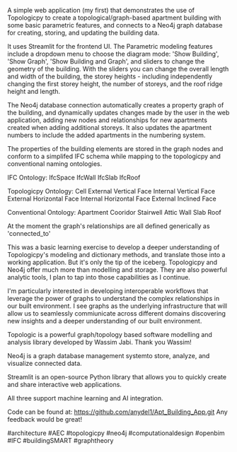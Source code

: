A simple web application (my first) that demonstrates the use of Topologicpy to create a topological/graph-based apartment building with some basic parametric features, and connects to a Neo4j graph database for creating, storing, and updating the building data.

It uses Streamlit for the frontend UI.  The Parametric modeling features include a dropdown menu to choose the diagram mode: 'Show Building', 'Show Graph', 'Show Building and Graph', and sliders to change the geometry of the building. With the sliders you can change the overall length and width of the building, the storey heights - including independently changing the first storey height, the number of storeys, and the roof ridge height and length.

The Neo4j database connection automatically creates a property graph of the building, and dynamically updates changes made by the user in the web application, adding new nodes and relationships for new apartments created when adding additional storeys. It also updates the apartment numbers to include the added apartments in the numbering system.

The properties of the building elements are stored in the graph nodes and conform to a simplifed IFC schema while mapping to the topologicpy and conventional naming ontologies.

IFC Ontology:
IfcSpace
IfcWall
IfcSlab 
IfcRoof

Topologicpy Ontology:
Cell
External Vertical Face
Internal Vertical Face
External Horizontal Face
Internal Horizontal Face
External Inclined Face

Conventional Ontology:
Apartment
Cooridor
Stairwell
Attic
Wall
Slab
Roof

At the moment the graph's relationships are all defined generically as 'connected_to'

This was a basic learning exercise to develop a deeper understanding of Topologicpy's modeling and dictionary methods, and translate those into a working application. But it's only the tip of the iceberg. Topologicpy and Neo4j offer much more than modelling and storage. They are also powerful analytic tools, I plan to tap into those capabilities as I continue.  

I'm particularly interested in developing interoperable workflows that leverage the power of graphs to understand the complex relationships in our built environment. I see graphs as the underlying infrastructure that will allow us to seamlessly commiunicate across different domains discovering new insights and a deeper understanding of our built environment.


Topologic is a powerful graph/topology based software modelling and analysis library developed by Wassim Jabi. Thank you Wassim!

Neo4j is a graph database management systemto store, analyze, and visualize connected data.

Streamlit is an open-source Python library that allows you to quickly create and share interactive web applications.

All three support machine learning and AI integration.

Code can be found at: https://github.com/anydel1/Apt_Building_App.git
Any feedback would be great!
 

#architecture #AEC #topologicpy #neo4j #computationaldesign #openbim  #IFC #buildingSMART #graphtheory





	
	



	
